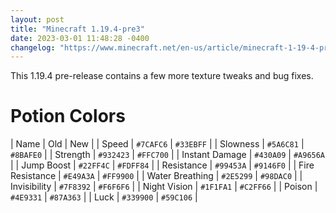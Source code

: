 ```yaml
---
layout: post
title: "Minecraft 1.19.4-pre3"
date: 2023-03-01 11:48:28 -0400
changelog: "https://www.minecraft.net/en-us/article/minecraft-1-19-4-pre-release-2"
---
```


This 1.19.4 pre-release contains a few more texture tweaks and bug fixes.

# Potion Colors

| Name | Old | New |
| Speed | <span class="color-preview" style="background-color: #7CAFC6"></span> `#7CAFC6` | <span class="color-preview" style="background-color: #33EBFF"></span> `#33EBFF` |
| Slowness | <span class="color-preview" style="background-color: #5A6C81"></span> `#5A6C81` | <span class="color-preview" style="background-color: #8BAFE0"></span> `#8BAFE0` |
| Strength | <span class="color-preview" style="background-color: #932423"></span> `#932423` | <span class="color-preview" style="background-color: #FFC700"></span> `#FFC700` |
| Instant Damage | <span class="color-preview" style="background-color: #430A09"></span> `#430A09` | <span class="color-preview" style="background-color: #A9656A"></span> `#A9656A` |
| Jump Boost | <span class="color-preview" style="background-color: #22FF4C"></span> `#22FF4C` | <span class="color-preview" style="background-color: #FDFF84"></span> `#FDFF84` |
| Resistance | <span class="color-preview" style="background-color: #99453A"></span> `#99453A` | <span class="color-preview" style="background-color: #9146F0"></span> `#9146F0` |
| Fire Resistance | <span class="color-preview" style="background-color: #E49A3A"></span> `#E49A3A` | <span class="color-preview" style="background-color: #FF9900"></span> `#FF9900` |
| Water Breathing | <span class="color-preview" style="background-color: #2E5299"></span> `#2E5299` | <span class="color-preview" style="background-color: #98DAC0"></span> `#98DAC0` |
| Invisibility | <span class="color-preview" style="background-color: #7F8392"></span> `#7F8392` | <span class="color-preview" style="background-color: #F6F6F6"></span> `#F6F6F6` |
| Night Vision | <span class="color-preview" style="background-color: #1F1FA1"></span> `#1F1FA1` | <span class="color-preview" style="background-color: #C2FF66"></span> `#C2FF66` |
| Poison | <span class="color-preview" style="background-color: #4E9331"></span> `#4E9331` | <span class="color-preview" style="background-color: #87A363"></span> `#87A363` |
| Luck | <span class="color-preview" style="background-color: #339900"></span> `#339900` | <span class="color-preview" style="background-color: #59C106"></span> `#59C106` |

